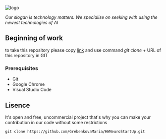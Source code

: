 
![logo](https://camo.githubusercontent.com/c6727c717cad1e4820481abb87524f90782445c5/68747470733a2f2f692e696d6775722e636f6d2f495a4f525769492e706e67)

*Our slogan is technology matters.  We specialise on seeking with using the newest technologies of AI*
## Beginning of work

to take this repository please copy [link](https://github.com/GrebenkovaMaria/HWNeuroStartUp.git) and use command *git clone* + URL of this repository in GIT

### **Prerequisites**

* Git
* Google Chrome
* Visual Studio Code

## Lisence
It's open and free, uncommercial project that's why you can make your contribution in our code without some restrictions

`git clone https://github.com/GrebenkovaMaria/HWNeuroStartUp.git`